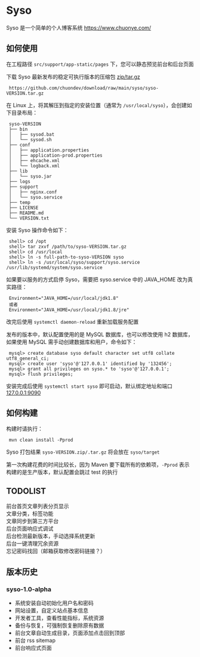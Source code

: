 # Syso

Syso 是一个简单的个人博客系统 https://www.chuonye.com/

## 如何使用

在工程路径 `src/support/app-static/pages` 下，您可以静态预览前台和后台页面

下载 Syso 最新发布的稳定可执行版本的压缩包 [zip/tar.gz](https://github.com/chuondev/download/tree/main/syso)

```
 https://github.com/chuondev/download/raw/main/syso/syso-VERSION.tar.gz
```

在 Linux 上，将其解压到指定的安装位置（通常为 `/usr/local/syso`），会创建如下目录布局：

```
 syso-VERSION
 ├── bin
 │   ├── sysod.bat
 │   └── sysod.sh
 ├── conf
 │   ├── application.properties
 │   ├── application-prod.properties
 │   ├── ehcache.xml
 │   └── logback.xml
 ├── lib
 │   └── syso.jar
 ├── logs
 ├── support
 │   ├── nginx.conf
 │   └── syso.service
 ├── temp
 ├── LICENSE
 ├── README.md
 └── VERSION.txt
```
安装 Syso 操作命令如下：

```
 shell> cd /opt
 shell> tar zxvf /path/to/syso-VERSION.tar.gz
 shell> cd /usr/local
 shell> ln -s full-path-to-syso-VERSION syso
 shell> ln -s /usr/local/syso/support/syso.service /usr/lib/systemd/system/syso.service
```

如果要以服务的方式启停 Syso，需要把 syso.service 中的 JAVA_HOME 改为真实路径：

```
 Environment="JAVA_HOME=/usr/local/jdk1.8"
 或者
 Environment="JAVA_HOME=/usr/local/jdk1.8/jre"
```

改完后使用 `systemctl daemon-reload` 重新加载服务配置

发布的版本中，默认配置使用的是 MySQL 数据库，也可以修改使用 h2 数据库，如果使用 MySQL 需手动创建数据库和用户，命令如下：

```
 mysql> create database syso default character set utf8 collate utf8_general_ci;
 mysql> create user 'syso'@'127.0.0.1' identified by '132456';
 mysql> grant all privileges on syso.* to 'syso'@'127.0.0.1';
 mysql> flush privileges;
```

安装完成后使用 `systemctl start syso` 即可启动，默认绑定地址和端口 [127.0.0.1:9090](https://127.0.0.1:9090)

## 如何构建

构建时请执行：

```
 mvn clean install -Pprod
```

Syso 打包结果 `syso-VERSION.zip/.tar.gz` 将会放在 `syso/target` 

第一次构建花费的时间比较长，因为 Maven 要下载所有的依赖项，`-Pprod` 表示构建的是生产版本，默认配置会跳过 test 的执行

## TODOLIST
前台首页文章列表分页显示\
文章分类，标签功能\
文章同步到第三方平台\
后台页面响应式调试\
后台检测最新版本，手动选择系统更新\
后台一键清理冗余资源\
忘记密码找回（邮箱获取修改密码链接？）

## 版本历史

### syso-1.0-alpha
 + 系统安装自动初始化用户名和密码
 + 网站设置，自定义站点基本信息
 + 开发者工具，查看性能指标，系统资源
 + 备份与恢复，可强制恢复删除原有数据
 + 前台文章自动生成目录，页面添加点击回到顶部
 + 前台 rss sitemap
 + 前台响应式页面
 
 